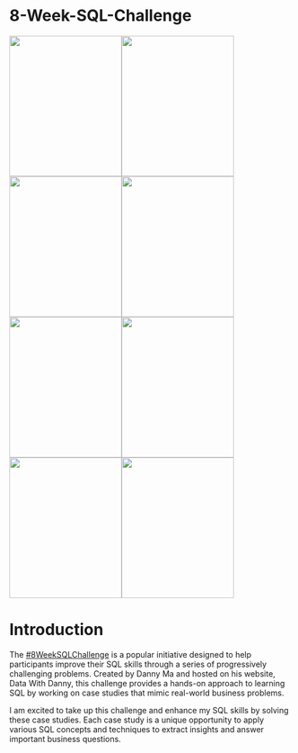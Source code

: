# 8-Week-SQL-Challenge

<img src="https://8weeksqlchallenge.com/images/case-study-designs/1.png" width="200" height="250"><img src="https://8weeksqlchallenge.com/images/case-study-designs/2.png" width="200" height="250"><img src="https://8weeksqlchallenge.com/images/case-study-designs/3.png" width="200" height="250"><img src="https://8weeksqlchallenge.com/images/case-study-designs/4.png" width="200" height="250"><img src="https://8weeksqlchallenge.com/images/case-study-designs/5.png" width="200" height="250"><img src="https://8weeksqlchallenge.com/images/case-study-designs/6.png" width="200" height="250"><img src="https://8weeksqlchallenge.com/images/case-study-designs/7.png" width="200" height="250"><img src="https://8weeksqlchallenge.com/images/case-study-designs/8.png" width="200" height="250">

# Introduction<br>
The [#8WeekSQLChallenge](https://8weeksqlchallenge.com/case-study-1/) is a popular initiative designed to help participants improve their SQL skills through a series of progressively challenging problems. Created by Danny Ma and hosted on his website, Data With Danny, this challenge provides a hands-on approach to learning SQL by working on case studies that mimic real-world business problems.

I am excited to take up this challenge and enhance my SQL skills by solving these case studies. Each case study is a unique opportunity to apply various SQL concepts and techniques to extract insights and answer important business questions.
